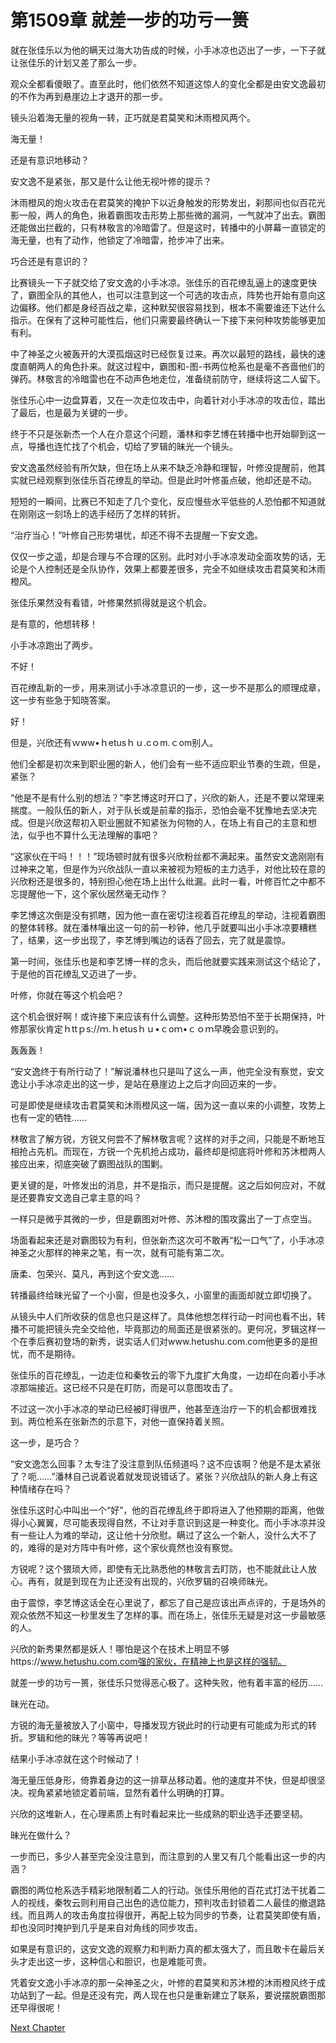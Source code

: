 # 第1509章 就差一步的功亏一篑

就在张佳乐以为他的瞒天过海大功告成的时候，小手冰凉也迈出了一步，一下子就让张佳乐的计划又差了那么一步。

观众全都看傻眼了。直至此时，他们依然不知道这惊人的变化全都是由安文逸最初的不作为再到悬崖边上才退开的那一步。

镜头沿着海无量的视角一转，正巧就是君莫笑和沐雨橙风两个。

海无量！

还是有意识地移动？

安文逸不是紧张，那又是什么让他无视叶修的提示？

沐雨橙风的炮火攻击在君莫笑的掩护下以近身触发的形势发出，刹那间也似百花光影一般，两人的角色，揪着霸图攻击形势上那些微的漏洞，一气就冲了出去。霸图还能做出拦截的，只有林敬言的冷暗雷了。但是这时，转播中的小屏幕一直锁定的海无量，也有了动作，他锁定了冷暗雷，抢步冲了出来。

巧合还是有意识的？

比赛镜头一下子就交给了安文逸的小手冰凉。张佳乐的百花缭乱逼上的速度更快了，霸图全队的其他人，也可以注意到这一个可选的攻击点，阵势也开始有意向这边偏移。他们都是身经百战之辈，这种默契很容易找到，根本不需要谁还下达什么指示。在保有了这种可能性后，他们只需要最终确认一下接下来何种攻势能够更加有利。

中了神圣之火被轰开的大漠孤烟这时已经恢复过来。再次以最短的路线，最快的速度直朝两人的角色扑来。就这过程中，霸图和-图-书两位枪系也是毫不吝啬他们的弹药。林敬言的冷暗雷也在不动声色地走位，准备绕前防守，继续将这二人留下。

张佳乐心中一边盘算着，又在一次走位攻击中，向着针对小手冰凉的攻击位，踏出了最后，也是最为关键的一步。

终于不只是张新杰一个人在介意这个问题，潘林和李艺博在转播中也开始聊到这一点，导播也连忙找了个机会，切给了罗辑的昧光一个镜头。

安文逸虽然经验有所欠缺，但在场上从来不缺乏冷静和理智，叶修没提醒前，他其实就已经观察到张佳乐百花缭乱的举动。但是此时叶修虽点破，他却还是不动。

短短的一瞬间，比赛已不知走了几个变化，反应慢些水平低些的人恐怕都不知道就在刚刚这一刻场上的选手经历了怎样的转折。

“治疗当心！”叶修自己形势堪忧，却还不得不去提醒一下安文逸。

仅仅一步之遥，却是合理与不合理的区别。此时对小手冰凉发动全面攻势的话，无论是个人控制还是全队协作，效果上都要差很多，完全不如继续攻击君莫笑和沐雨橙风。

张佳乐果然没有看错，叶修果然抓得就是这个机会。

是有意的，他想转移！

小手冰凉跑出了两步。

不好！

百花缭乱新的一步，用来测试小手冰凉意识的一步，这一步不是那么的顺理成章，这一步有些急于知晓答案。

好！

但是，兴欣还有ｗww•ｈetusｈｕ.cｏm.ｃom别人。

他们全都是初次来到职业圈的新人，他们会有一些不适应职业节奏的生疏，但是，紧张？

“他是不是有什么别的想法？”李艺博这时开口了，兴欣的新人，还是不要以常理来揣度。一般队伍的新人，对于队长或是前辈的指示，恐怕会毫不犹豫地去坚决完成。但是兴欣这帮初入职业圈就不知紧张为何物的人，在场上有自己的主意和想法，似乎也不算什么无法理解的事吧？

“这家伙在干吗！！！”现场顿时就有很多兴欣粉丝都不满起来。虽然安文逸刚刚有过神来之笔，但是作为兴欣战队一直以来被视为短板的主力选手，对他比较在意的兴欣粉还是很多的，特别担心他在场上出什么纰漏。此时一看，叶修百忙之中都不忘提醒他一下，这个家伙居然毫无动作？

李艺博这次倒是没有抓瞎，因为他一直在密切注视着百花缭乱的举动，注视着霸图的整体转移。就在潘林嚷出这一句的前一秒钟，他几乎就要叫出小手冰凉要糟糕了，结果，这一步出现了，李艺博到嘴边的话吞了回去，完了就是震惊。

第一时间，张佳乐也是和李艺博一样的念头，而后他就要实践来测试这个结论了，于是他的百花缭乱又迈进了一步。

叶修，你就在等这个机会吧？

这个机会很好啊！或许接下来应该有什么调整。这种形势恐怕不至于长期保持，叶修那家伙肯定ｈttｐs://ｍ.ｈetusｈｕ•ｃoｍ•ｃｏｍ早晚会意识到的。

轰轰轰！

“安文逸终于有所行动了！”解说潘林也只是叫了这么一声，他完全没有察觉，安文逸让小手冰凉走出的这一步，是站在悬崖边上之后才向回迈来的一步。

可是即使是继续攻击君莫笑和沐雨橙风这一端，因为这一直以来的小调整，攻势上也有一定的牺牲……

林敬言了解方锐，方锐又何尝不了解林敬言呢？这样的对手之间，只能是不断地互相抢占先机。而现在，方锐一个先机抢占成功，最终却是彻底将叶修和苏沐橙两人接应出来，彻底突破了霸图战队的围剿。

更关键的是，叶修发出的消息，并不是指示，而只是提醒。这之后如何应对，不就是还要靠安文逸自己拿主意的吗？

一样只是微乎其微的一步，但是霸图对叶修、苏沐橙的围攻露出了一丁点空当。

场面看起来还是对霸图较为有利，但张新杰这次可不敢再“松一口气”了，小手冰凉神圣之火那样的神来之笔，有一次，就有可能有第二次。

唐柔、包荣兴、莫凡，再到这个安文逸……

转播最终给昧光留了一个小窗，但是也没多久，小窗里的画面却就立即切换了。

从镜头中人们所收获的信息也只是这样了。具体他想怎样行动一时间也看不出，转播不可能把镜头完全交给他，毕竟那边的局面还是很紧张的。更何况，罗辑这样一个在季后赛初登场的新秀，说实话人们对www.hetushu.com.com他更多的是担忧，而不是期待。

张佳乐的百花缭乱，一边走位和秦牧云的零下九度扩大角度，一边却在向着小手冰凉那端接近。这已经不只是在盯防，而是可以意图攻击了。

不过这一次小手冰凉的举动已经被盯得很严，他甚至连治疗一下的机会都很难找到。两位枪系在张新杰的示意下，对他一直保持着关照。

这一步，是巧合？

“安文逸怎么回事？太专注了没注意到队伍频道吗？这不应该啊？他是不是太紧张了？呃……”潘林自己说着说着就发现说错话了。紧张？兴欣战队的新人身上有这种情绪存在吗？

张佳乐这时心中叫出一个“好”，他的百花缭乱终于即将进入了他预期的距离，他做得小心翼翼，尽可能表现得自然，不让对手意识到这是一种变化。而小手冰凉并没有一些让人为难的举动，这让他十分欣慰。瞒过了这么一个新人，没什么大不了的，难得的是对方阵中有叶修，这个家伙竟然也没有察觉。

方锐呢？这个猥琐大师，即使有无比熟悉他的林敬言去盯防，也不能就此让人放心。再有，就是到现在为止还没有出现的，兴欣罗辑的召唤师昧光。

由于震惊，李艺博这话全在心里说了，都忘了自己是应该出声点评的，于是场外的观众依然不知这一秒里发生了怎样的事。而在场上，张佳乐无疑是对这一步最敏感的人。

兴欣的新秀果然都是妖人！哪怕是这个在技术上明显不够https://www.hetushu.com.com强的家伙，在精神上也是这样的强韧。

就差一步的功亏一篑，张佳乐只觉得恶心极了。这种失败，他有着丰富的经历……

昧光在动。

方锐的海无量被放入了小窗中，导播发现方锐此时的行动更有可能成为形式的转折。罗辑和他的昧光？等等再说吧！

结果小手冰凉就在这个时候动了！

海无量压低身形，倚靠着身边的这一排草丛移动着。他的速度并不快，但是却很坚决。视角紧紧地锁定着前端，显然有着什么明确的打算。

兴欣的这堆新人，在心理素质上有时看起来比一些成熟的职业选手还要坚韧。

昧光在做什么？

一步而已，多少人甚至完全没注意到，而注意到的人里又有几个能看出这一步的内涵？

霸图的两位枪系选手精彩地限制着二人的行动。张佳乐用他的百花式打法干扰着二人的视线，秦牧云则利用自己出色的选位能力，预判攻击封锁着二人最佳的撤退路线。而且两人的攻击角度拉得很开，再配上较为同步的节奏，让君莫笑即使有盾，却也没同时掩护到几乎是来自对角线的同步攻击。

如果是有意识的，这安文逸的观察力和判断力真的都太强大了，而且敢卡在最后关头才走出这一步，这种信心和胆识，也是难能可贵。

凭着安文逸小手冰凉的那一朵神圣之火，叶修的君莫笑和苏沐橙的沐雨橙风终于成功站到了一起。但是还没有完，两人现在也只是重新建立了联系，要说摆脱霸图那还早得很呢！



[Next Chapter](%E7%AC%AC1510%E7%AB%A0%20%E9%83%BD%E4%B8%8D%E8%82%AF%E6%94%B9%E5%8F%98%E7%9A%84%E9%A1%BD%E5%9B%BA%E5%AE%B6%E4%BC%99.md)